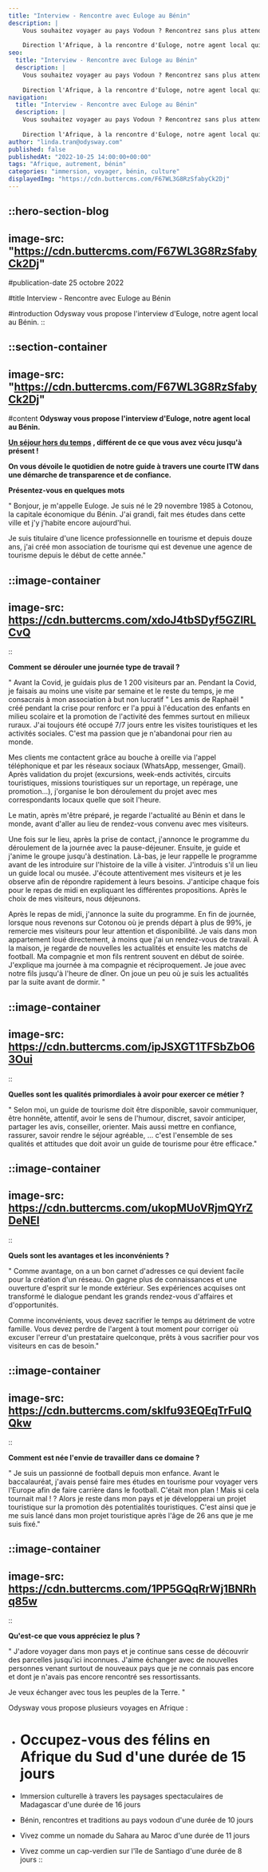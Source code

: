 ```yaml
---
title: "Interview - Rencontre avec Euloge au Bénin"
description: |
    Vous souhaitez voyager au pays Vodoun ? Rencontrez sans plus attendre notre guide sur place ! 
    
    Direction l'Afrique, à la rencontre d'Euloge, notre agent local qui vous fera découvrir au mieux ce pays aux multiples facettes.
seo:
  title: "Interview - Rencontre avec Euloge au Bénin"
  description: |
    Vous souhaitez voyager au pays Vodoun ? Rencontrez sans plus attendre notre guide sur place ! 
    
    Direction l'Afrique, à la rencontre d'Euloge, notre agent local qui vous fera découvrir au mieux ce pays aux multiples facettes.
navigation:
  title: "Interview - Rencontre avec Euloge au Bénin"
  description: |
    Vous souhaitez voyager au pays Vodoun ? Rencontrez sans plus attendre notre guide sur place ! 
    
    Direction l'Afrique, à la rencontre d'Euloge, notre agent local qui vous fera découvrir au mieux ce pays aux multiples facettes.
author: "linda.tran@odysway.com"
published: false
publishedAt: "2022-10-25 14:00:00+00:00"
tags: "Afrique, autrement, bénin"
categories: "immersion, voyager, bénin, culture"
displayedImg: "https://cdn.buttercms.com/F67WL3G8RzSfabyCk2Dj"
---
```


::hero-section-blog
---
image-src: "https://cdn.buttercms.com/F67WL3G8RzSfabyCk2Dj"
---
#publication-date
25 octobre 2022

#title
Interview - Rencontre avec Euloge au Bénin

#introduction
Odysway vous propose l'interview d'Euloge, notre agent local au Bénin.
::

::section-container
---
image-src: "https://cdn.buttercms.com/F67WL3G8RzSfabyCk2Dj"
---
#content
**Odysway vous propose l'interview d'Euloge, notre agent local au Bénin.**

**[Un séjour hors du temps](https://odysway.com/voyages/Immersion-culturelle-sud-benin?utm_source=Blog&utm_medium=Article&utm_campaign=VoyageB%C3%A9nin) , différent de ce que vous avez vécu jusqu'à présent !**

**On vous dévoile le quotidien de notre guide à travers une courte ITW dans une démarche de transparence et de confiance.**

**Présentez-vous en quelques mots**

" Bonjour, je m'appelle Euloge. Je suis né le 29 novembre 1985 à Cotonou, la capitale économique du Bénin. J'ai grandi, fait mes études dans cette ville et j'y j'habite encore aujourd'hui.

Je suis titulaire d'une licence professionnelle en tourisme et depuis douze ans, j'ai créé mon association de tourisme qui est devenue une agence de tourisme depuis le début de cette année." 

::image-container
---
image-src: https://cdn.buttercms.com/xdoJ4tbSDyf5GZIRLCvQ
---
::

**Comment se dérouler une journée type de travail ?**

" Avant la Covid, je guidais plus de 1 200 visiteurs par an. Pendant la Covid, je faisais au moins une visite par semaine et le reste du temps, je me consacrais à mon association à but non lucratif " Les amis de Raphaël " créé pendant la crise pour renforc er l'a ppui à l'éducation des enfants en milieu scolaire et la promotion de l'activité des femmes surtout en milieux ruraux. J'ai toujours été occupé 7/7 jours entre les visites touristiques et les activités sociales. C'est ma passion que je n'abandonai pour rien au monde. 

Mes clients me contactent grâce au bouche à oreille via l'appel téléphonique et par les réseaux sociaux (WhatsApp, messenger, Gmail). Après validation du projet (excursions, week-ends activités, circuits touristiques, missions touristiques sur un reportage, un repérage, une promotion…), j'organise le bon déroulement du projet avec mes correspondants locaux quelle que soit l'heure.

Le matin, après m'être préparé, je regarde l'actualité au Bénin et dans le monde, avant d'aller au lieu de rendez-vous convenu avec mes visiteurs.  

Une fois sur le lieu, après la prise de contact, j'annonce le programme du déroulement de la journée avec la pause-déjeuner. Ensuite, je guide et j'anime le groupe jusqu'à destination. Là-bas, je leur rappelle le programme avant de les introduire sur l'histoire de la ville à visiter. J'introduis s'il un lieu un guide local ou musée. J'écoute attentivement mes visiteurs et je les observe afin de répondre rapidement à leurs besoins. J'anticipe chaque fois pour le repas de midi en expliquant les différentes propositions. Après le choix de mes visiteurs, nous déjeunons.

Après le repas de midi, j'annonce la suite du programme. En fin de journée, lorsque nous revenons sur Cotonou où je prends départ à plus de 99%, je remercie mes visiteurs pour leur attention et disponibilité. Je vais dans mon appartement loué directement, à moins que j'ai un rendez-vous de travail. À la maison, je regarde de nouvelles les actualités et ensuite les matchs de football. Ma compagnie et mon fils rentrent souvent en début de soirée. J'explique ma journée à ma compagnie et réciproquement. Je joue avec notre fils jusqu'à l'heure de dîner. On joue un peu où je suis les actualités par la suite avant de dormir. "

::image-container
---
image-src: https://cdn.buttercms.com/ipJSXGT1TFSbZbO63Oui
---
::

**Quelles sont les qualités primordiales à avoir pour exercer ce métier ?**

" Selon moi, un guide de tourisme doit être disponible, savoir communiquer, être honnête, attentif, avoir le sens de l'humour, discret, savoir anticiper, partager les avis, conseiller, orienter. Mais aussi mettre en confiance, rassurer, savoir rendre le séjour agréable, ... c'est l'ensemble de ses qualités et attitudes que doit avoir un guide de tourisme pour être efficace."

::image-container
---
image-src: https://cdn.buttercms.com/ukopMUoVRjmQYrZDeNEI
---
::

**Quels sont les avantages et les inconvénients ?**

" Comme avantage, on a un bon carnet d'adresses ce qui devient facile pour la création d'un réseau. On gagne plus de connaissances et une ouverture d'esprit sur le monde extérieur. Ses expériences acquises ont transformé le dialogue pendant les grands rendez-vous d'affaires et d'opportunités.

Comme inconvénients, vous devez sacrifier le temps au détriment de votre famille. Vous devez perdre de l'argent à tout moment pour corriger où excuser l'erreur d'un prestataire quelconque, prêts à vous sacrifier pour vos visiteurs en cas de besoin."

::image-container
---
image-src: https://cdn.buttercms.com/sklfu93EQEqTrFuIQQkw
---
::

**Comment est née l'envie de travailler dans ce domaine ?**

" Je suis un passionné de football depuis mon enfance. Avant le baccalauréat, j'avais pensé faire mes études en tourisme pour voyager vers l'Europe afin de faire carrière dans le football. C'était mon plan ! Mais si cela tournait mal ! ? Alors je reste dans mon pays et je développerai un projet touristique sur la promotion dès potentialités touristiques. C'est ainsi que je me suis lancé dans mon projet touristique après l'âge de 26 ans que je me suis fixé."

::image-container
---
image-src: https://cdn.buttercms.com/1PP5GQqRrWj1BNRhq85w
---
::

**Qu'est-ce que vous appréciez le plus ?**

" J'adore voyager dans mon pays et je continue sans cesse de découvrir des parcelles jusqu'ici inconnues. J'aime échanger avec de nouvelles personnes venant surtout de nouveaux pays que je ne connais pas encore et dont je n'avais pas encore rencontré ses ressortissants. 

Je veux échanger avec tous les peuples de la Terre. "

Odysway vous propose plusieurs voyages en Afrique :

*   # Occupez-vous des félins en Afrique du Sud d'une durée de 15 jours
    
*   Immersion culturelle à travers les paysages spectaculaires de Madagascar d'une durée de 16 jours
*   Bénin, rencontres et traditions au pays vodoun d'une durée de 10 jours
*   Vivez comme un nomade du Sahara au Maroc d'une durée de 11 jours
*   Vivez comme un cap-verdien sur l'île de Santiago d'une durée de 8 jours
::
